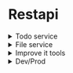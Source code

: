 # Restapi
<details><summary>Todo service</summary>

![Todos](screenshots/todo_tests.png)

</details>

<details><summary>File service</summary>

![Files](./screenshots/files.png)

</details>

<details><summary>Improve it tools</summary>
<details><summary>phpstan</summary>

    Before

![phpstan_before](./screenshots/phpstan_before_l5.png)

    After

![phpstan_after](./screenshots/phpstan_after_l5.png)

</details>

<details><summary>phpcs</summary>

    Before

![phpcs_before_1](./screenshots/phpcs_before_1.png)

![phpcs_before_2](./screenshots/phpcs_before_2.png)

![phpcs_before_3](./screenshots/phpcs_before_3.png)

    phpcbf_fix

![phpcbf_fix](./screenshots/phpcbf_fix.png)

</details>

<details><summary>php-cs-fixer</summary>

![php-cs-fixer](./screenshots/php-cs-fixer.png)

</details>

<details><summary>phpmd</summary>

![phpmd](./screenshots/phpmd_before_cleancode.png)

</details>

</details>

<details><summary>Dev/Prod</summary>

![Dev/Prod](./screenshots/dev_prod.png)

</details>
